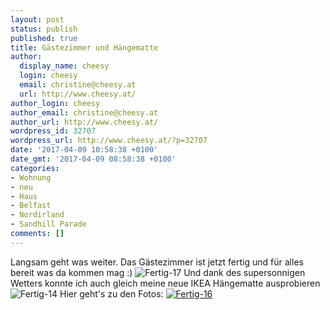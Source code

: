 ```yaml
---
layout: post
status: publish
published: true
title: Gästezimmer und Hängematte
author:
  display_name: cheesy
  login: cheesy
  email: christine@cheesy.at
  url: http://www.cheesy.at/
author_login: cheesy
author_email: christine@cheesy.at
author_url: http://www.cheesy.at/
wordpress_id: 32707
wordpress_url: http://www.cheesy.at/?p=32707
date: '2017-04-09 10:58:38 +0100'
date_gmt: '2017-04-09 08:58:38 +0100'
categories:
- Wohnung
- neu
- Haus
- Belfast
- Nordirland
- Sandhill Parade
comments: []
---
```

Langsam geht was weiter. Das Gästezimmer ist jetzt fertig und für alles bereit was da kommen mag :)
![Fertig-17](http://www.cheesy.at/wp-content/uploads/Fertig-17.jpg)
Und dank des supersonnigen Wetters konnte ich auch gleich meine neue IKEA Hängematte ausprobieren
![Fertig-14](http://www.cheesy.at/wp-content/uploads/Fertig-14.jpg)
Hier geht's zu den Fotos:
[![Fertig-16](http://www.cheesy.at/wp-content/uploads/Fertig-16.jpg)](http://www.cheesy.at/fotos/leben-in-belfast/2017-2/fertig-eingerichtet/)

